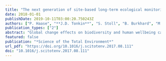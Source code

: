 ```yaml
---
title: "The next generation of site-based long-term ecological monitoring: Linking essential biodiversity variables and ecosystem integrity"
date: 2018-01-01
publishDate: 2019-10-11T03:00:20.750243Z
authors: ["P. Haase", "**J.D. Tonkin**", "S. Stoll", "B. Burkhard", "M. Frenzel", "I.R. Geijzendorffer", "C. Häuser", "S. Klotz", "I. Kühn", "W.H. McDowell", "M. Mirtl", "F. Müller", "M. Musche", "J. Penner", "S. Zacharias", "D.S. Schmeller"]
publication_types: ["2"]
abstract: "Global change effects on biodiversity and human wellbeing call for improved long-term environmental data as a basis for science, policy and decision making, including increased interoperability, multifunctionality, and harmonization. Based on the example of two global initiatives, the International Long-Term Ecological Research (ILTER) network and the Group on Earth Observations Biodiversity Observation Network (GEO BON), we propose merging the frameworks behind these initiatives, namely ecosystem integrity and essential biodiversity variables, to serve as an improved guideline for future site-based long-term research and monitoring in terrestrial, freshwater and coastal ecosystems. We derive a list of specific recommendations of what and how to measure at a monitoring site and call for an integration of sites into co-located site networks across individual monitoring initiatives, and centered on ecosystems. This facilitates the generation of linked comprehensive ecosystem monitoring data, supports synergies in the use of costly infrastructures, fosters cross-initiative research and provides a template for collaboration beyond the ILTER and GEO BON communities."
featured: false
publication: "*Science of the Total Environment*"
url_pdf: "https://doi.org/10.1016/j.scitotenv.2017.08.111"
doi: "10.1016/j.scitotenv.2017.08.111"
---
```


